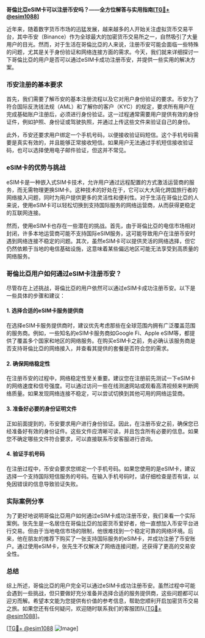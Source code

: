 **哥倫比亞eSIM卡可以注册币安吗？——全方位解答与实用指南[[TG💪+ @esim1088](https://t.me/s/esim1088)]**

近年来，随着数字货币市场的迅猛发展，越来越多的人开始关注虚拟货币交易平台，其中币安（Binance）作为全球最大的加密货币交易所之一，自然吸引了大量用户的目光。然而，对于生活在哥倫比亞的人来说，注册币安可能会面临一些特殊的问题，尤其是关于身份验证和网络连接方面的需求。今天，我们就来详细探讨一下哥倫比亞的用户是否可以通过eSIM卡成功注册币安，并提供一些实用的解决方案。

### 币安注册的基本要求

首先，我们需要了解币安的基本注册流程以及它对用户身份验证的要求。币安为了符合国际反洗钱法规（AML）和了解你的客户（KYC）的规定，要求所有用户在完成基础账户注册后，必须进行身份验证。这一过程通常需要用户提供有效的身份证件，例如护照、身份证或驾驶执照，并通过上传这些文件来验证自己的身份。

此外，币安还要求用户绑定一个手机号码，以便接收验证码短信。这个手机号码需要是真实有效的，并且能够正常接收短信。如果用户无法通过手机短信接收验证码，也可以选择使用电子邮件验证，但这并不常见。

### eSIM卡的优势与挑战

eSIM卡是一种嵌入式SIM卡技术，允许用户通过远程配置的方式激活运营商的服务，而无需物理更换SIM卡。这种技术的好处在于，它可以大大简化跨国旅行者的网络接入问题，同时为用户提供更多的灵活性和便利性。对于生活在哥倫比亞的人来说，使用eSIM卡可以轻松切换到支持国际服务的网络运营商，从而获得更稳定的互联网连接。

然而，使用eSIM卡也存在一些潜在的挑战。首先，由于哥倫比亞的电信市场相对封闭，许多本地运营商可能不支持国际eSIM服务，这可能导致用户在注册币安时遇到网络连接不稳定的问题。其次，虽然eSIM卡可以提供灵活的网络选择，但它仍然依赖于当地的电信基础设施，这意味着某些偏远地区可能无法享受到高质量的网络服务。

### 哥倫比亞用户如何通过eSIM卡注册币安？

尽管存在上述挑战，哥倫比亞的用户依然可以通过eSIM卡成功注册币安。以下是一些具体的步骤和建议：

#### 1. 选择合适的eSIM卡服务提供商

在选择eSIM卡服务提供商时，建议优先考虑那些在全球范围内拥有广泛覆盖范围的服务商。例如，一些知名的eSIM卡服务商如Google Fi、Apple eSIM等，都提供了覆盖多个国家和地区的网络服务。在购买eSIM卡之前，务必确认该服务商是否支持哥倫比亞的网络接入，并查看其提供的套餐是否符合您的需求。

#### 2. 确保网络稳定性

在注册币安的过程中，网络稳定性至关重要。建议您在注册前先测试一下eSIM卡的网络速度和信号强度。可以通过访问一些在线测速网站或观看高清视频来判断网络质量。如果发现网络连接不稳定，可以尝试切换到其他可用的网络运营商。

#### 3. 准备好必要的身份证明文件

正如前面提到的，币安要求用户进行身份验证。因此，在注册币安之前，确保您已经准备好有效的身份证件。这些文件应清晰可读，并且包含所有必要的信息。如果您不确定哪些文件符合要求，可以直接联系币安客服进行咨询。

#### 4. 验证手机号码

在注册过程中，币安会要求您绑定一个手机号码。如果您使用的是eSIM卡，建议选择一个支持国际短信服务的号码。在输入手机号码时，请仔细检查是否有误，以免因错误的信息导致验证失败。

### 实际案例分享

为了更好地说明哥倫比亞用户如何通过eSIM卡成功注册币安，我们来看一个实际案例。张先生是一名居住在哥倫比亞的加密货币爱好者，他一直想加入币安平台进行交易。但由于当地电信市场的限制，他很难找到一个稳定可靠的网络环境。后来，他在朋友的推荐下购买了一张支持国际服务的eSIM卡，并成功注册了币安账户。通过使用eSIM卡，张先生不仅解决了网络连接问题，还获得了更高的交易安全性。

### 总结

综上所述，哥倫比亞的用户完全可以通过eSIM卡成功注册币安。虽然过程中可能会遇到一些挑战，但只要做好充分准备并选择合适的服务提供商，这些问题都可以迎刃而解。希望本文能为您提供有价值的参考信息，帮助您顺利开启加密货币交易之旅。如果您还有任何疑问，欢迎随时联系我们的客服团队[[TG💪+ @esim1088](https://t.me/s/esim1088)]。

[[TG💪+ @esim1088](https://t.me/s/esim1088) ![Image](https://i.postimg.cc/4NQfJmqS/Snipaste-2025-05-13-00-14-12.png)]